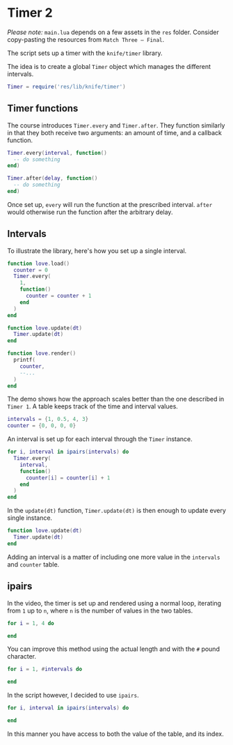 # Timer 2

_Please note:_ `main.lua` depends on a few assets in the `res` folder. Consider copy-pasting the resources from `Match Three — Final`.

The script sets up a timer with the `knife/timer` library.

The idea is to create a global `Timer` object which manages the different intervals.

```lua
Timer = require('res/lib/knife/timer')
```

## Timer functions

The course introduces `Timer.every` and `Timer.after`. They function similarly in that they both receive two arguments: an amount of time, and a callback function.

```lua
Timer.every(interval, function()
  -- do something
end)

Timer.after(delay, function()
  -- do something
end)
```

Once set up, `every` will run the function at the prescribed interval. `after` would otherwise run the function after the arbitrary delay.

## Intervals

To illustrate the library, here's how you set up a single interval.

```lua
function love.load()
  counter = 0
  Timer.every(
    1,
    function()
      counter = counter + 1
    end
  )
end

function love.update(dt)
  Timer.update(dt)
end

function love.render()
  printf(
    counter,
    --...
  )
end
```

The demo shows how the approach scales better than the one described in `Timer 1`. A table keeps track of the time and interval values.

```lua
intervals = {1, 0.5, 4, 3}
counter = {0, 0, 0, 0}
```

An interval is set up for each interval through the `Timer` instance.

```lua
for i, interval in ipairs(intervals) do
  Timer.every(
    interval,
    function()
      counter[i] = counter[i] + 1
    end
  )
end
```

In the `update(dt)` function, `Timer.update(dt)` is then enough to update every single instance.

```lua
function love.update(dt)
  Timer.update(dt)
end
```

Adding an interval is a matter of including one more value in the `intervals` and `counter` table.

## ipairs

In the video, the timer is set up and rendered using a normal loop, iterating from `1` up to `n`, where `n` is the number of values in the two tables.

```lua
for i = 1, 4 do

end
```

You can improve this method using the actual length and with the `#` pound character.

```lua
for i = 1, #intervals do

end
```

In the script however, I decided to use `ipairs`.

```lua
for i, interval in ipairs(intervals) do

end
```

In this manner you have access to both the value of the table, and its index.

